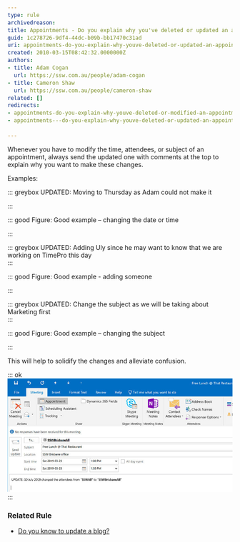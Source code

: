 ```yaml
---
type: rule
archivedreason: 
title: Appointments - Do you explain why you've deleted or updated an appointment?
guid: 1c278726-9df4-44dc-b09b-bb17470c31ad
uri: appointments-do-you-explain-why-youve-deleted-or-updated-an-appointment
created: 2010-03-15T08:42:32.0000000Z
authors:
- title: Adam Cogan
  url: https://ssw.com.au/people/adam-cogan
- title: Cameron Shaw
  url: https://ssw.com.au/people/cameron-shaw
related: []
redirects:
- appointments-do-you-explain-why-youve-deleted-or-modified-an-appointment
- appointments---do-you-explain-why-youve-deleted-or-updated-an-appointment

---
```


Whenever you have to modify the time, attendees, or subject of an appointment, always send the updated one with comments at the top to explain why you want to make these changes.

<!--endintro-->

Examples:

::: greybox
UPDATED: Moving to Thursday as Adam could not make it

:::

::: good
Figure: Good example – changing the date or time

:::

::: greybox
UPDATED: Adding Uly since he may want to know that we are working on TimePro this day  
:::

::: good
Figure: Good example - adding someone


:::

::: greybox
UPDATED: Change the subject as we will be taking about Marketing first  
:::

::: good
Figure: Good example – changing the subject


:::




This will help to solidify the changes and alleviate confusion.


::: ok  
![Figure: Explaining the change that has been made using the prefix "UPDATE:". Using brackets is also an option](AppointmentWithComments.jpg)  
:::

### Related Rule


* [Do you know to update a blog?](/do-you-know-to-update-a-blog)
